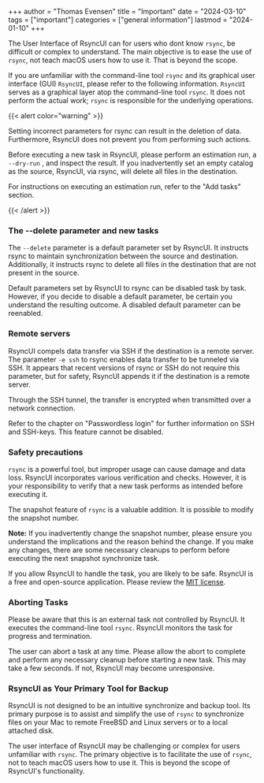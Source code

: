+++
author = "Thomas Evensen"
title = "Important"
date = "2024-03-10"
tags = ["important"]
categories = ["general information"]
lastmod = "2024-01-10"
+++

The User Interface of RsyncUI can for users who dont know `rsync`, be difficult or complex to understand. The main
objective is to ease the use of `rsync`, not teach macOS users how to use it. That is beyond the scope.

If you are unfamiliar with the command-line tool `rsync` and its graphical user interface (GUI) `RsyncUI`, please refer to the
following information. `RsyncUI` serves as a graphical layer atop the command-line tool `rsync`. It does not perform the
actual work; `rsync` is responsible for the underlying operations.

{{< alert color="warning" >}}

Setting incorrect parameters for rsync can result in the deletion of data. Furthermore, RsyncUI does not prevent you from performing
such actions.

Before executing a new task in RsyncUI, please perform an estimation run, a `--dry-run` , and inspect the result.
If you inadvertently set an empty catalog as the source, RsyncUI, via rsync, will delete all files in the destination.

For instructions on executing an estimation run, refer to the "Add tasks" section.

{{< /alert >}}

### The --delete parameter and new tasks

The `--delete` parameter is a default parameter set by RsyncUI. It instructs rsync to maintain synchronization between the source and destination.
Additionally, it instructs rsync to delete all files in the destination that are not present in the source.

Default parameters set by RsyncUI to rsync can be disabled task by task. However, if you decide to disable a default parameter, be certain you
understand the resulting outcome. A disabled default parameter can be reenabled.

### Remote servers

RsyncUI compels data transfer via SSH if the destination is a remote server. The parameter `-e ssh` to rsync enables data transfer to be tunneled via SSH.
It appears that recent versions of rsync or SSH do not require this parameter, but for safety, RsyncUI appends it if the destination is a remote server.

Through the SSH tunnel, the transfer is encrypted when transmitted over a network connection.

Refer to the chapter on "Passwordless login" for further information on SSH and SSH-keys. This feature cannot be disabled.

### Safety precautions

`rsync` is a powerful tool, but improper usage can cause damage and data loss. RsyncUI incorporates various verification and checks.
However, it is your responsibility to verify that a new task performs as intended before executing it.

The snapshot feature of `rsync` is a valuable addition. It is possible to modify the snapshot number.

**Note:**
If you inadvertently change the snapshot number, please ensure you understand the implications and the reason behind the change.
If you make any changes, there are some necessary cleanups to perform before executing the next snapshot synchronize task.

If you allow RsyncUI to handle the task, you are likely to be safe. RsyncUI is a free and open-source application.
Please review the [MIT license](/docs/license/).

### Aborting Tasks

Please be aware that this is an external task not controlled by RsyncUI. It executes the command-line tool `rsync`.
RsyncUI monitors the task for progress and termination.

The user can abort a task at any time. Please allow the abort to complete and perform any necessary cleanup before starting a new task.
This may take a few seconds. If not, RsyncUI may become unresponsive.

### RsyncUI as Your Primary Tool for Backup

RsyncUI is not designed to be an intuitive synchronize and backup tool. Its primary purpose is to assist and simplify the use of `rsync`
to synchronize files on your Mac to remote FreeBSD and Linux servers or to a local attached disk.

The user interface of RsyncUI may be challenging or complex for users unfamiliar with `rsync`. The primary objective is to facilitate
the use of `rsync`, not to teach macOS users how to use it. This is beyond the scope of RsyncUI's functionality.
